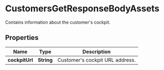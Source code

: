 

# CustomersGetResponseBodyAssets

Contains information about the customer's cockpit.

## Properties

| Name | Type | Description |
|------------ | ------------- | ------------- |
|**cockpitUrl** | **String** | Customer&#39;s cockpit URL address. |



